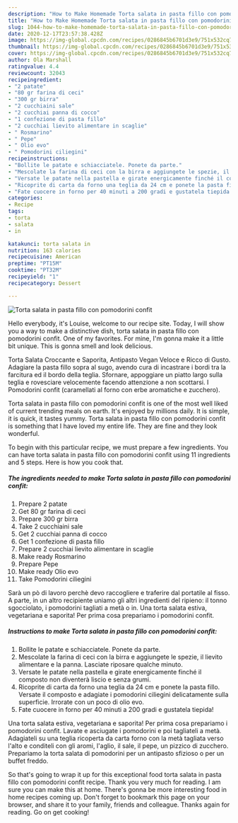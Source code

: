 ```yaml
---
description: "How to Make Homemade Torta salata in pasta fillo con pomodorini confit"
title: "How to Make Homemade Torta salata in pasta fillo con pomodorini confit"
slug: 1044-how-to-make-homemade-torta-salata-in-pasta-fillo-con-pomodorini-confit
date: 2020-12-17T23:57:38.428Z
image: https://img-global.cpcdn.com/recipes/0286845b6701d3e9/751x532cq70/torta-salata-in-pasta-fillo-con-pomodorini-confit-recipe-main-photo.jpg
thumbnail: https://img-global.cpcdn.com/recipes/0286845b6701d3e9/751x532cq70/torta-salata-in-pasta-fillo-con-pomodorini-confit-recipe-main-photo.jpg
cover: https://img-global.cpcdn.com/recipes/0286845b6701d3e9/751x532cq70/torta-salata-in-pasta-fillo-con-pomodorini-confit-recipe-main-photo.jpg
author: Ola Marshall
ratingvalue: 4.4
reviewcount: 32043
recipeingredient:
- "2 patate"
- "80 gr farina di ceci"
- "300 gr birra"
- "2 cucchiaini sale"
- "2 cucchiai panna di cocco"
- "1 confezione di pasta fillo"
- "2 cucchiai lievito alimentare in scaglie"
- " Rosmarino"
- " Pepe"
- " Olio evo"
- " Pomodorini ciliegini"
recipeinstructions:
- "Bollite le patate e schiacciatele. Ponete da parte."
- "Mescolate la farina di ceci con la birra e aggiungete le spezie, il lievito alimentare e la panna. Lasciate riposare qualche minuto."
- "Versate le patate nella pastella e girate energicamente finché il composto non diventerà liscio e senza grumi."
- "Ricoprite di carta da forno una teglia da 24 cm e ponete la pasta fillo. Versate il composto e adagiate i pomodorini ciliegini delicatamente sulla superficie. Irrorate con un poco di olio evo."
- "Fate cuocere in forno per 40 minuti a 200 gradi e gustatela tiepida!"
categories:
- Recipe
tags:
- torta
- salata
- in

katakunci: torta salata in 
nutrition: 163 calories
recipecuisine: American
preptime: "PT15M"
cooktime: "PT32M"
recipeyield: "1"
recipecategory: Dessert

---
```



![Torta salata in pasta fillo con pomodorini confit](https://img-global.cpcdn.com/recipes/0286845b6701d3e9/751x532cq70/torta-salata-in-pasta-fillo-con-pomodorini-confit-recipe-main-photo.jpg)

Hello everybody, it's Louise, welcome to our recipe site. Today, I will show you a way to make a distinctive dish, torta salata in pasta fillo con pomodorini confit. One of my favorites. For mine, I'm gonna make it a little bit unique. This is gonna smell and look delicious.

Torta Salata Croccante e Saporita, Antipasto Vegan Veloce e Ricco di Gusto. Adagiare la pasta fillo sopra al sugo, avendo cura di incastrare i bordi tra la farcitura ed il bordo della teglia. Sfornare, appoggiare un piatto largo sulla teglia e rovesciare velocemente facendo attenzione a non scottarsi. I Pomodorini confit (caramellati al forno con erbe aromatiche e zucchero).

Torta salata in pasta fillo con pomodorini confit is one of the most well liked of current trending meals on earth. It's enjoyed by millions daily. It is simple, it is quick, it tastes yummy. Torta salata in pasta fillo con pomodorini confit is something that I have loved my entire life. They are fine and they look wonderful.


To begin with this particular recipe, we must prepare a few ingredients. You can have torta salata in pasta fillo con pomodorini confit using 11 ingredients and 5 steps. Here is how you cook that.

<!--inarticleads1-->

##### The ingredients needed to make Torta salata in pasta fillo con pomodorini confit:

1. Prepare 2 patate
1. Get 80 gr farina di ceci
1. Prepare 300 gr birra
1. Take 2 cucchiaini sale
1. Get 2 cucchiai panna di cocco
1. Get 1 confezione di pasta fillo
1. Prepare 2 cucchiai lievito alimentare in scaglie
1. Make ready  Rosmarino
1. Prepare  Pepe
1. Make ready  Olio evo
1. Take  Pomodorini ciliegini


Sarà un pò di lavoro perchè devo raccogliere e traferire dal portatile al fisso. A parte, in un altro recipiente uniamo gli altri ingredienti del ripieno: il tonno sgocciolato, i pomodorini tagliati a metà o in. Una torta salata estiva, vegetariana e saporita! Per prima cosa prepariamo i pomodorini confit. 

<!--inarticleads2-->

##### Instructions to make Torta salata in pasta fillo con pomodorini confit:

1. Bollite le patate e schiacciatele. Ponete da parte.
1. Mescolate la farina di ceci con la birra e aggiungete le spezie, il lievito alimentare e la panna. Lasciate riposare qualche minuto.
1. Versate le patate nella pastella e girate energicamente finché il composto non diventerà liscio e senza grumi.
1. Ricoprite di carta da forno una teglia da 24 cm e ponete la pasta fillo. Versate il composto e adagiate i pomodorini ciliegini delicatamente sulla superficie. Irrorate con un poco di olio evo.
1. Fate cuocere in forno per 40 minuti a 200 gradi e gustatela tiepida!


Una torta salata estiva, vegetariana e saporita! Per prima cosa prepariamo i pomodorini confit. Lavate e asciugate i pomodorini e poi tagliateli a metà. Adagiateli su una teglia ricoperta da carta forno con la metà tagliata verso l&#39;alto e conditeli con gli aromi, l&#39;aglio, il sale, il pepe, un pizzico di zucchero. Prepariamo la torta salata di pomodorini per un antipasto sfizioso o per un buffet freddo. 

So that's going to wrap it up for this exceptional food torta salata in pasta fillo con pomodorini confit recipe. Thank you very much for reading. I am sure you can make this at home. There's gonna be more interesting food in home recipes coming up. Don't forget to bookmark this page on your browser, and share it to your family, friends and colleague. Thanks again for reading. Go on get cooking!
